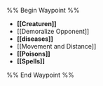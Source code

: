 %% Begin Waypoint %%
- **[[Creaturen]]**
- [[Demoralize Opponent]]
- **[[diseases]]**
- [[Movement and Distance]]
- **[[Poisons]]**
- **[[Spells]]**

%% End Waypoint %%